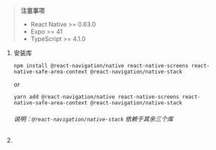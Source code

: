 > **注意事项**
>
> - React Native >= 0.63.0
> - Expo >= 41
> - TypeScript >= 4.1.0

1. 安装库

   `npm install @react-navigation/native react-native-screens react-native-safe-area-context @react-navigation/native-stack` 

   or

    `yarn add @react-navigation/native react-native-screens react-native-safe-area-context @react-navigation/native-stack`

   ###### 说明：`@react-navigation/native-stack` 依赖于其余三个库

2. 